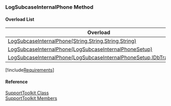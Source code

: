 ﻿### LogSubcaseInternalPhone Method

#### Overload List

| Overload | Description |
| --- | --- |
| [LogSubcaseInternalPhone(String,String,String,String)](FChoice.Toolkits.Clarify~FChoice.Toolkits.Clarify.Support.SupportToolkit~LogSubcaseInternalPhone(String,String,String,String).md) |   |
| [LogSubcaseInternalPhone(LogSubcaseInternalPhoneSetup)](FChoice.Toolkits.Clarify~FChoice.Toolkits.Clarify.Support.SupportToolkit~LogSubcaseInternalPhone(LogSubcaseInternalPhoneSetup).md) |   |
| [LogSubcaseInternalPhone(LogSubcaseInternalPhoneSetup,IDbTransaction)](FChoice.Toolkits.Clarify~FChoice.Toolkits.Clarify.Support.SupportToolkit~LogSubcaseInternalPhone(LogSubcaseInternalPhoneSetup,IDbTransaction).md) |   |

[!include[Requirements](../partials/requirements.md)]



#### Reference

[SupportToolkit Class](FChoice.Toolkits.Clarify~FChoice.Toolkits.Clarify.Support.SupportToolkit.md)  
[SupportToolkit Members](FChoice.Toolkits.Clarify~FChoice.Toolkits.Clarify.Support.SupportToolkit_members.md)